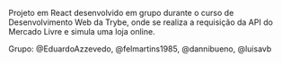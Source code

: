 Projeto em React desenvolvido em grupo durante o curso de Desenvolvimento Web da Trybe, onde se realiza a requisição da API do Mercado Livre e simula uma loja online.

Grupo: 
@EduardoAzzevedo, @felmartins1985, @dannibueno, @luisavb



<!-- Olá, Tryber!

Esse é apenas um arquivo inicial para o README do seu projeto.

É essencial que você preencha esse documento por conta própria, ok?

Não deixe de usar nossas dicas de escrita de README de projetos, e deixe sua criatividade brilhar!

⚠️ IMPORTANTE: você precisa deixar nítido:
- quais arquivos/pastas foram desenvolvidos por você; 
- quais arquivos/pastas foram desenvolvidos por outra pessoa estudante;
- quais arquivos/pastas foram desenvolvidos pela Trybe.

-->
